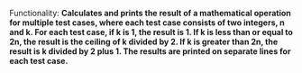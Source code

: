 Functionality: **Calculates and prints the result of a mathematical operation for multiple test cases, where each test case consists of two integers, n and k. For each test case, if k is 1, the result is 1. If k is less than or equal to 2n, the result is the ceiling of k divided by 2. If k is greater than 2n, the result is k divided by 2 plus 1. The results are printed on separate lines for each test case.**